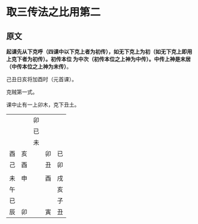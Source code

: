 取三传法之比用第二
===================================================================================
## 原文
**起课先从下克呼（四课中以下克上者为初传），如无下克上为初（如无下克上即用上克下者为初传）。初传本位
为中次（初传本位之上神为中传）。中传上神是末居（中传本位之上神为末传）**。

己丑日亥将加酉时（元首课）。

克贼第一式。

课中止有一上卯木，克下丑土。

|    |    |    |    |  |
| -- | -- | -- | -- | -- |
|  |  | 卯 |  |  |
|  |  | 已 |  |  |
|  |  | 未 |  |  |
| 酉 | 亥 |  | 卯 | 已 |
| 己 | 酉 |  | 丑 | 卯 |
|  |  |  |  |  |
| 未 | 申 |  | 酉 | 戌 |
| 午 |  |  |  | 亥 |
| 已 |  |  |  | 子 |
| 辰 | 卯 |  | 寅 | 丑 |

